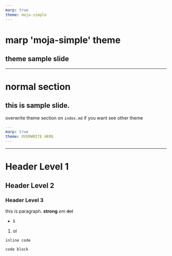 ```yaml
---
marp: true
theme: moja-simple
---
```


<!-- _class: cover -->

# marp 'moja-simple' theme

## theme sample slide

---

# normal section

## this is sample slide.

overwrite theme section on `index.md` if you want see other theme

```yaml
---
marp: true
theme: OVERWRITE HERE
---

```

---

# Header Level 1

## Header Level 2

### Header Level 3

this is paragraph. **strong** _em_ ~~del~~

- li

1. ol

`inline code`

```text
code block
```
